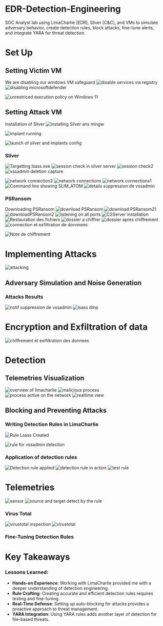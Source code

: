 # EDR-Detection-Engineering
SOC Analyst lab using LimaCharlie [EDR], Sliver [C&amp;C], and VMs to simulate adversary behavior, create detection rules, block attacks, fine-tune alerts, and integrate YARA for threat detection.

# Set Up

## Setting Victim VM
We are disabling our windows VM safeguard
![disable services via registry](https://github.com/user-attachments/assets/912095f4-7ffe-428c-b255-f177fcf78b35)
![disabling microsoftdefender](https://github.com/user-attachments/assets/a9e7f033-a086-435b-aac8-e054cd57081b)

![unrestriced execution policy on Windows 11](https://github.com/user-attachments/assets/6e71de30-85ac-4a2a-863f-311eec69d40a)

## Setting Attack VM
Installation of Sliver
![installing Silver ans mingw](https://github.com/user-attachments/assets/3bfff611-8679-4c02-b1c5-60e7006d68f5)

![implant running](https://github.com/user-attachments/assets/8ea67977-b842-46b1-971e-63e6d3e0966b)

![launch of silver and implants config](https://github.com/user-attachments/assets/86c0ba37-31f6-4f70-b6e3-04076ecc10ad)


### Sliver
![Targetting lsass exe](https://github.com/user-attachments/assets/d736d604-ba38-4695-8ad8-b869da321ce0)
![session check in silver server](https://github.com/user-attachments/assets/a02d2362-f03d-4f74-968b-e0a02ff7b3b4)
![session check2](https://github.com/user-attachments/assets/3065253e-1b1d-4165-bdb4-154f117eedda)
![vssadmin deletion capture](https://github.com/user-attachments/assets/bee32daa-6621-4539-a96c-7f630c11d5e5)

![network connection2](https://github.com/user-attachments/assets/45eb1ee5-cd97-424e-8b43-c644244d89bd)
![network connections](https://github.com/user-attachments/assets/3078f86b-15de-4447-a2ab-ef99234876cc)
![network connections1](https://github.com/user-attachments/assets/06464058-bc6b-44c2-802c-b44ec75540fb)
![Command line showing SLIM_ATOM](https://github.com/user-attachments/assets/90e4395b-4542-496f-ae53-ad9feab247b5)
![details suppression de vssadmin](https://github.com/user-attachments/assets/dbe90658-29df-4b9a-a8e6-ecd2a43cc410)

### PSRansom
Downloading PSRansom
![download PSRansom](https://github.com/user-attachments/assets/be28fcb9-8e40-46b1-9bfa-80665dffef2f)
![download PSRansom21](https://github.com/user-attachments/assets/834873df-ff59-40ab-b16a-ae9018f249c6)
![downloadPSRansom2](https://github.com/user-attachments/assets/39e4e4ad-b5a1-44e8-8ad2-9f5355446f68)
![listening on all ports](https://github.com/user-attachments/assets/b18acb47-adb6-43dc-bc30-71fdd2fdbab0)
![C2Server installation](https://github.com/user-attachments/assets/3b54a9b3-ddd2-4da5-9c7b-b84d91fe3aad)
![Restauration des fichiers](https://github.com/user-attachments/assets/8d43b5ae-d40d-4241-b19b-010cc43a91d5)
![dossier a chiffrer](https://github.com/user-attachments/assets/8cc378d9-1a88-4931-91fb-f9ffe54483b7)
![dossier apres chiffrement](https://github.com/user-attachments/assets/8a71482f-10cc-4933-b354-9d2f755f5600)
![connection et exfiltration de donnnees](https://github.com/user-attachments/assets/c2f3c12f-daaa-4501-8211-a021e95c11ab)

![Note de chiffrement](https://github.com/user-attachments/assets/6ef92b24-f63f-434f-b4e3-fe7e0e60cd04)

# Implementing Attacks
![attacking](https://github.com/user-attachments/assets/33c378b1-4fbc-4327-b2e9-d8a65a29a017)


## Adversary Simulation and Noise Generation

### Attacks Results
![notif suppression de vssadmin](https://github.com/user-attachments/assets/066ad76f-9ce4-4029-b8fb-0c12cb68326f)
![lsass dmp](https://github.com/user-attachments/assets/3d07f264-cba3-45a4-aa02-9de528a2c1df)

# Encryption and Exfiltration of data
![chiffrement et exifiltration des donnees](https://github.com/user-attachments/assets/b2a977e1-7678-411e-b79b-522937a10a11)


# Detection

## Telemetries Visualization
![overview of limacharlie](https://github.com/user-attachments/assets/044669be-6068-4826-bce5-8740015fac6d)
![malicious process](https://github.com/user-attachments/assets/ca3e7fd6-b779-40c9-bcd6-560206e71721)
![process active on the network](https://github.com/user-attachments/assets/91a0e6ec-c696-4b32-a820-b3138be7f874)
![realtime view](https://github.com/user-attachments/assets/4b737f71-c0b5-495e-bbea-0b15a807df2d)
## Blocking and Preventing Attacks

### Writing Detection Rules in LimaCharlie

![Rule Lsass Created](https://github.com/user-attachments/assets/05990230-b421-498e-b539-eaf451a4e649)

![rule for vssadmin delection](https://github.com/user-attachments/assets/096b7a91-9b36-43f1-96d4-065123c725fc)


### Application of detection rules
![Detection rule applied](https://github.com/user-attachments/assets/b606aeda-bac3-42b7-b96e-c198ff3d46f3)
![detection rule in action](https://github.com/user-attachments/assets/4cd28af7-e10f-4a32-a59b-9b0abb5d6a4c)
![test rule](https://github.com/user-attachments/assets/563cf7c6-3523-44d2-ad05-5cce469f01c2)

# Telemetries
![sensor ](https://github.com/user-attachments/assets/13baeb9f-503d-4269-bed6-baa4353d36e0)
![source and target detect by the rule](https://github.com/user-attachments/assets/3d01d8c1-f210-48f8-83ce-a9575b68f87c)

### Virus Total

![virustotal inspection](https://github.com/user-attachments/assets/4541b518-96b0-424d-8957-19de5b19eb34)
![virustotal](https://github.com/user-attachments/assets/76986c4a-c823-4f0a-a78c-943ca6beff81)

### Fine-Tuning Detection Rules



# Key Takeaways

### Lessons Learned:
- **Hands-on Experience**: Working with LimaCharlie provided me with a deeper understanding of detection engineering.
- **Rule Crafting**: Creating accurate and efficient detection rules requires testing and fine-tuning.
- **Real-Time Defense**: Setting up auto-blocking for attacks provides a proactive approach to threat management.
- **YARA Integration**: Using YARA rules adds another layer of detection for file-based threats.
